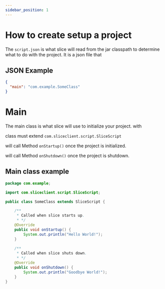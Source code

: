 ```yaml
---
sidebar_position: 1
---
```


# How to create setup a project

The `script.json` is what slice will read from the jar classpath
to determine what to do with the project. It is a json file that

## JSON Example

```json
{
  "main": "com.example.SomeClass"
}
```


# Main

The main class is what slice will use to initialize your project. with

class must extend `com.sliceclient.script.SliceScript`

will call Method `onStartup()` once the project is initialized.

will call Method `onShutdown()` once the project is shutdown.

## Main class example

```java
package com.example;

import com.sliceclient.script.SliceScript;

public class SomeClass extends SliceScript {

    /**
     * Called when slice starts up.
     * */
    @Override
    public void onStartup() {
        System.out.println("Hello World!");
    }
    
    /**
     * Called when slice shuts down.
     * */
    @Override
    public void onShutdown() {
        System.out.println("Goodbye World!");
    }
}
```